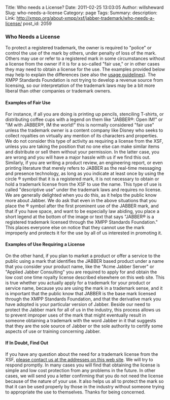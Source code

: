 Title: Who needs a License?
Date: 2011-02-25 13:03:05
Author: willsheward
Slug: who-needs-a-license
Category: page
Tags: 
Summary: description:
Link: http://xmpp.org/about-xmpp/xsf/jabber-trademark/who-needs-a-license/
post_id: 2059


### Who Needs a License

To protect a registered trademark, the owner is required to "police" or control the use of the mark by others, under penalty of loss of the mark. Others may use or refer to a registered mark in some circumstances without a license from the owner if it is for a so-called "fair use," or in other cases they may need to obtain a license for the use. The examples provided below may help to explain the differences (see also the [usage guidelines](/about-xmpp/xsf/jabber-trademark/guidelines/)). The XMPP Standards Foundation is not trying to develop a revenue source from licensing, so our interpretation of the trademark laws may be a bit more liberal than other companies or trademark owners.

#### Examples of Fair Use

For instance, if all you are doing is printing up pencils, stenciling T-shirts, or distributing coffee cups with a legend on them like "JABBER®: Open IM!" or "IM with JABBER®, IM the world!" this is normally considered "fair use" unless the trademark owner is a content company like Disney who seeks to collect royalties on virtually any mention of its characters and properties. We do not consider this type of activity as requiring a license from the XSF, unless you are taking the position that no one else can make similar items and distribute or sell them without your permission. In the latter case, you are wrong and you will have a major hassle with us if we find this out. Similarly, if you are writing a product review, an engineering report, or even printing literature that merely refers to JABBER as the real-time messaging and presence technology, as long as you indicate at least once by using the circle ® symbol that it is a registered mark, it is not necessary to obtain or hold a trademark license from the XSF to use the name. This type of use is called "descriptive use" under the trademark laws and requires no license. We are generally delighted when you do this, as it helps the public know more about Jabber. We do ask that even in the above situations that you place the ® symbol after the first prominent use of the JABBER mark, and that if you have space, and want to be especially law abiding, you place a short legend at the bottom of the image or text that says "JABBER® is a registered trademark licensed through the XMPP Standards Foundation." This places everyone else on notice that they cannot use the mark improperly and protects it for the use by all of us interested in promoting it.

#### Examples of Use Requiring a License

On the other hand, if you plan to market a product or offer a service to the public using a mark that identifies the JABBER based product under a name that you consider your product name, like the "Acme Jabber Server" or "Applied Jabber Consulting" you are required to apply for and obtain the low cost one time royalty license described elsewhere on this web site. This is true whether you actually apply for a trademark for your product or service name, because you are using the mark in a trademark sense, and it is important that the public know that JABBER is the base mark licensed through the XMPP Standards Foundation, and that the derivative mark you have adopted is your particular version of Jabber. Beside our need to protect the Jabber mark for all of us in the industry, this process allows us to prevent improper uses of the mark that might eventually result in someone obtaining a trademark with the word Jabber in it that suggests that they are the sole source of Jabber or the sole authority to certify some aspects of use or training concerning Jabber.

#### If In Doubt, Find Out

If you have any question about the need for a trademark license from the XSF, [please contact us at the addresses on this web site](/participate/contact-us/). We will try to respond promptly. In many cases you will find that obtaining the license is simple and low cost protection from any problems in the future. In other cases, we will send you a letter confirming that you do not need the license because of the nature of your use. It also helps us all to protect the mark so that it can be used properly by those in the industry without someone trying to appropriate the use to themselves. Thanks for being concerned.

